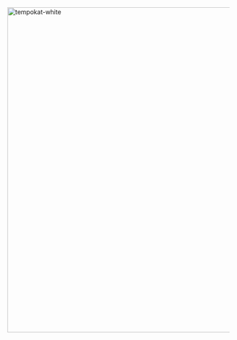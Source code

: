 <img width="1408" height="736" alt="tempokat-white" src="https://github.com/user-attachments/assets/41defc91-cc05-472d-9d3c-e7b47849a13d" />
